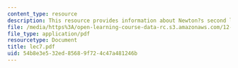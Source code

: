 ```yaml
---
content_type: resource
description: This resource provides information about Newton?s second law.
file: /media/https%3A/open-learning-course-data-rc.s3.amazonaws.com/12-005-applications-of-continuum-mechanics-to-earth-atmospheric-and-planetary-sciences-spring-2006/54b8e3e532ed85689f724c47a481246b_lec7.pdf
file_type: application/pdf
resourcetype: Document
title: lec7.pdf
uid: 54b8e3e5-32ed-8568-9f72-4c47a481246b
---
```

